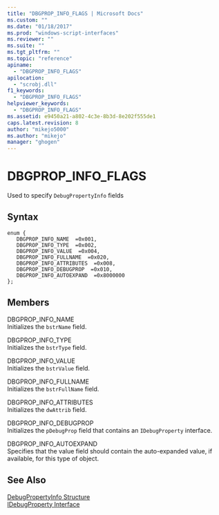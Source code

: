 ```yaml
---
title: "DBGPROP_INFO_FLAGS | Microsoft Docs"
ms.custom: ""
ms.date: "01/18/2017"
ms.prod: "windows-script-interfaces"
ms.reviewer: ""
ms.suite: ""
ms.tgt_pltfrm: ""
ms.topic: "reference"
apiname: 
  - "DBGPROP_INFO_FLAGS"
apilocation: 
  - "scrobj.dll"
f1_keywords: 
  - "DBGPROP_INFO_FLAGS"
helpviewer_keywords: 
  - "DBGPROP_INFO_FLAGS"
ms.assetid: e9450a21-a802-4c3e-8b3d-8e202f555de1
caps.latest.revision: 8
author: "mikejo5000"
ms.author: "mikejo"
manager: "ghogen"
---
```

# DBGPROP_INFO_FLAGS
Used to specify `DebugPropertyInfo` fields  
  
## Syntax  
  
```  
enum {  
   DBGPROP_INFO_NAME  =0x001,  
   DBGPROP_INFO_TYPE  =0x002,  
   DBGPROP_INFO_VALUE  =0x004,  
   DBGPROP_INFO_FULLNAME  =0x020,  
   DBGPROP_INFO_ATTRIBUTES  =0x008,  
   DBGPROP_INFO_DEBUGPROP  =0x010,  
   DBGPROP_INFO_AUTOEXPAND  =0x8000000  
};  
```  
  
## Members  
 DBGPROP_INFO_NAME  
 Initializes the `bstrName` field.  
  
 DBGPROP_INFO_TYPE  
 Initializes the `bstrType` field.  
  
 DBGPROP_INFO_VALUE  
 Initializes the `bstrValue` field.  
  
 DBGPROP_INFO_FULLNAME  
 Initializes the `bstrFullName` field.  
  
 DBGPROP_INFO_ATTRIBUTES  
 Initializes the `dwAttrib` field.  
  
 DBGPROP_INFO_DEBUGPROP  
 Initializes the `pDebugProp` field that contains an `IDebugProperty` interface.  
  
 DBGPROP_INFO_AUTOEXPAND  
 Specifies that the value field should contain the auto-expanded value, if available, for this type of object.  
  
## See Also  
 [DebugPropertyInfo Structure](../../winscript/reference/debugpropertyinfo-structure.md)   
 [IDebugProperty Interface](../../winscript/reference/idebugproperty-interface.md)